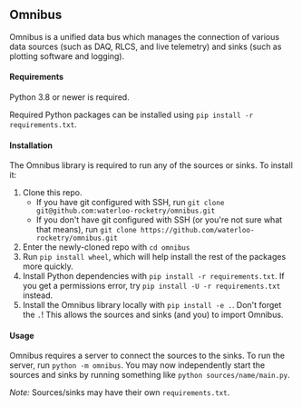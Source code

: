 ## Omnibus

Omnibus is a unified data bus which manages the connection of various data sources (such as DAQ, RLCS, and live telemetry) and sinks (such as plotting software and logging).

#### Requirements

Python 3.8 or newer is required.

Required Python packages can be installed using `pip install -r requirements.txt`.

#### Installation

The Omnibus library is required to run any of the sources or sinks. To install it:

1. Clone this repo.
    * If you have git configured with SSH, run `git clone git@github.com:waterloo-rocketry/omnibus.git`
    * If you don't have git configured with SSH (or you're not sure what that means), run `git clone https://github.com/waterloo-rocketry/omnibus.git`
2. Enter the newly-cloned repo with `cd omnibus`
3. Run `pip install wheel`, which will help install the rest of the packages more quickly.
4. Install Python dependencies with `pip install -r requirements.txt`. If you get a permissions error, try `pip install -U -r requirements.txt` instead.
5. Install the Omnibus library locally with `pip install -e .`. Don't forget the `.`! This allows the sources and sinks (and you) to import Omnibus.

#### Usage

Omnibus requires a server to connect the sources to the sinks. To run the server, run `python -m omnibus`. You may now independently start the sources and sinks by running something like `python sources/name/main.py`.

*Note:* Sources/sinks may have their own `requirements.txt`.
